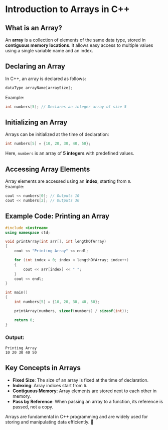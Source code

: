 # Introduction to Arrays in C++  

## What is an Array?  
An **array** is a collection of elements of the same data type, stored in **contiguous memory locations**. It allows easy access to multiple values using a single variable name and an index.

## Declaring an Array  
In C++, an array is declared as follows:  
```cpp
dataType arrayName[arraySize];
```
Example:  
```cpp
int numbers[5]; // Declares an integer array of size 5
```

## Initializing an Array  
Arrays can be initialized at the time of declaration:  
```cpp
int numbers[5] = {10, 20, 30, 40, 50}; 
```
Here, `numbers` is an array of **5 integers** with predefined values.

## Accessing Array Elements  
Array elements are accessed using an **index**, starting from `0`.  
Example:  
```cpp
cout << numbers[0]; // Outputs 10
cout << numbers[2]; // Outputs 30
```

## Example Code: Printing an Array  
```cpp
#include <iostream>
using namespace std;

void printArray(int arr[], int lengthOfArray)
{
    cout << "Printing Array" << endl;

    for (int index = 0; index < lengthOfArray; index++)
    {
        cout << arr[index] << " ";
    }
    cout << endl;
}

int main()
{
    int numbers[5] = {10, 20, 30, 40, 50};

    printArray(numbers, sizeof(numbers) / sizeof(int));

    return 0;
}
```

### Output:  
```
Printing Array  
10 20 30 40 50  
```

## Key Concepts in Arrays  
- **Fixed Size**: The size of an array is fixed at the time of declaration.  
- **Indexing**: Array indices start from `0`.  
- **Contiguous Memory**: Array elements are stored next to each other in memory.  
- **Pass by Reference**: When passing an array to a function, its reference is passed, not a copy.  

Arrays are fundamental in C++ programming and are widely used for storing and manipulating data efficiently. 🚀